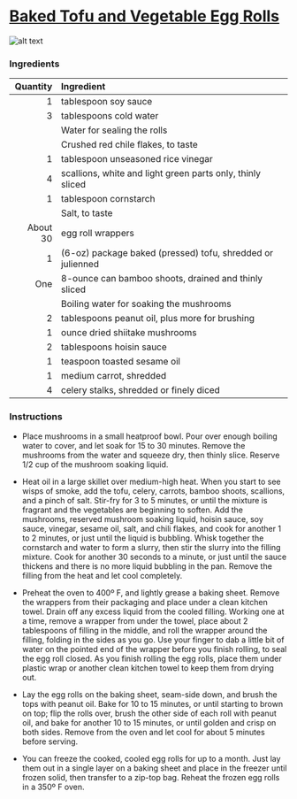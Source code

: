 # [Baked Tofu and Vegetable Egg Rolls](http://food52.com/recipes/24793-baked-tofu-and-vegetable-egg-rolls)
![alt text](https://images.food52.com/RyLPh55V44W23CXMXQ4tZzNLkSs=/753x502/4613b142-5c5d-4379-9746-11d5a83e6634--2014-0114_CP_tofu-vegetable-egg-rolls-014.jpg)
### Ingredients
|Quantity|Ingredient|
----------:|:-------
|1|tablespoon soy sauce|
|3|tablespoons cold water|
||Water for sealing the rolls|
||Crushed red chile flakes, to taste|
|1|tablespoon unseasoned rice vinegar|
|4|scallions, white and light green parts only, thinly sliced|
|1|tablespoon cornstarch|
||Salt, to taste|
|About 30|egg roll wrappers|
|1|(6-oz) package baked (pressed) tofu, shredded or julienned|
|One|8-ounce can bamboo shoots, drained and thinly sliced|
||Boiling water for soaking the mushrooms|
|2|tablespoons peanut oil, plus more for brushing|
|1|ounce dried shiitake mushrooms|
|2|tablespoons hoisin sauce|
|1|teaspoon toasted sesame oil|
|1|medium carrot, shredded|
|4|celery stalks, shredded or finely diced|

### Instructions

* Place mushrooms in a small heatproof bowl. Pour over enough boiling water to cover, and let soak for 15 to 30 minutes. Remove the mushrooms from the water and squeeze dry, then thinly slice. Reserve 1/2 cup of the mushroom soaking liquid.

* Heat oil in a large skillet over medium-high heat. When you start to see wisps of smoke, add the tofu, celery, carrots, bamboo shoots, scallions, and a pinch of salt. Stir-fry for 3 to 5 minutes, or until the mixture is fragrant and the vegetables are beginning to soften. Add the mushrooms, reserved mushroom soaking liquid, hoisin sauce, soy sauce, vinegar, sesame oil, salt, and chili flakes, and cook for another 1 to 2 minutes, or just until the liquid is bubbling. Whisk together the cornstarch and water to form a slurry, then stir the slurry into the filling mixture. Cook for another 30 seconds to a minute, or just until the sauce thickens and there is no more liquid bubbling in the pan. Remove the filling from the heat and let cool completely.

* Preheat the oven to 400º F, and lightly grease a baking sheet. Remove the wrappers from their packaging and place under a clean kitchen towel. Drain off any excess liquid from the cooled filling. Working one at a time, remove a wrapper from under the towel, place about 2 tablespoons of filling in the middle, and roll the wrapper around the filling, folding in the sides as you go. Use your finger to dab a little bit of water on the pointed end of the wrapper before you finish rolling, to seal the egg roll closed. As you finish rolling the egg rolls, place them under plastic wrap or another clean kitchen towel to keep them from drying out.

* Lay the egg rolls on the baking sheet, seam-side down, and brush the tops with peanut oil. Bake for 10 to 15 minutes, or until starting to brown on top; flip the rolls over, brush the other side of each roll with peanut oil, and bake for another 10 to 15 minutes, or until golden and crisp on both sides. Remove from the oven and let cool for about 5 minutes before serving.

* You can freeze the cooked, cooled egg rolls for up to a month. Just lay them out in a single layer on a baking sheet and place in the freezer until frozen solid, then transfer to a zip-top bag. Reheat the frozen egg rolls in a 350º F oven.